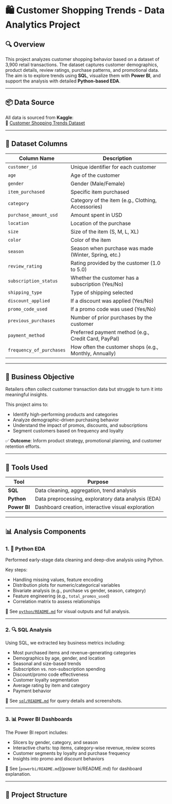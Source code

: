 # 🛍️ Customer Shopping Trends - Data Analytics Project

## 🔍 Overview

This project analyzes customer shopping behavior based on a dataset of 3,900 retail transactions. The dataset captures customer demographics, product details, review ratings, purchase patterns, and promotional data.  
The aim is to explore trends using **SQL**, visualize them with **Power BI**, and support the analysis with detailed **Python-based EDA**.

---

## 📦 Data Source

All data is sourced from **Kaggle**:  
🔗 [Customer Shopping Trends Dataset](https://www.kaggle.com/datasets/whenamancodes/customer-shopping-dataset)

---

## 🧾 Dataset Columns

| Column Name              | Description                                                                 |
|--------------------------|-----------------------------------------------------------------------------|
| `customer_id`            | Unique identifier for each customer                                         |
| `age`                    | Age of the customer                                                         |
| `gender`                 | Gender (Male/Female)                                                        |
| `item_purchased`         | Specific item purchased                                                     |
| `category`               | Category of the item (e.g., Clothing, Accessories)                          |
| `purchase_amount_usd`    | Amount spent in USD                                                         |
| `location`               | Location of the purchase                                                    |
| `size`                   | Size of the item (S, M, L, XL)                                              |
| `color`                  | Color of the item                                                           |
| `season`                 | Season when purchase was made (Winter, Spring, etc.)                        |
| `review_rating`          | Rating provided by the customer (1.0 to 5.0)                                |
| `subscription_status`    | Whether the customer has a subscription (Yes/No)                            |
| `shipping_type`          | Type of shipping selected                                                   |
| `discount_applied`       | If a discount was applied (Yes/No)                                          |
| `promo_code_used`        | If a promo code was used (Yes/No)                                           |
| `previous_purchases`     | Number of prior purchases by the customer                                   |
| `payment_method`         | Preferred payment method (e.g., Credit Card, PayPal)                        |
| `frequency_of_purchases` | How often the customer shops (e.g., Monthly, Annually)                      |

---

## 🎯 Business Objective

Retailers often collect customer transaction data but struggle to turn it into meaningful insights.

This project aims to:
- Identify high-performing products and categories
- Analyze demographic-driven purchasing behavior
- Understand the impact of promos, discounts, and subscriptions
- Segment customers based on frequency and loyalty

✅ **Outcome**: Inform product strategy, promotional planning, and customer retention efforts.

---

## 🧰 Tools Used

| Tool         | Purpose                                           |
|--------------|---------------------------------------------------|
| **SQL**      | Data cleaning, aggregation, trend analysis        |
| **Python**   | Data preprocessing, exploratory data analysis (EDA) |
| **Power BI** | Dashboard creation, interactive visual exploration |

---

## 📊 Analysis Components

### 1. 🐍 Python EDA

Performed early-stage data cleaning and deep-dive analysis using Python.

Key steps:
- Handling missing values, feature encoding
- Distribution plots for numeric/categorical variables
- Bivariate analysis (e.g., purchase vs gender, season, category)
- Feature engineering (e.g., `total_promos_used`)
- Correlation matrix to assess relationships

📁 See [`python/README.md`](python/README.md) for visual outputs and full analysis.

---

### 2. 🔍 SQL Analysis

Using SQL, we extracted key business metrics including:
- Most purchased items and revenue-generating categories
- Demographics by age, gender, and location
- Seasonal and size-based trends
- Subscription vs. non-subscription spending
- Discount/promo code effectiveness
- Customer loyalty segmentation
- Average rating by item and category
- Payment behavior

📁 See [`sql/README.md`](sql/README.md) for query details and screenshots.

---

### 3. 📊 Power BI Dashboards

The Power BI report includes:
- Slicers by gender, category, and season
- Interactive charts: top items, category-wise revenue, review scores
- Customer segments by loyalty and purchase frequency
- Insights into promo and discount behaviors

📁 See [`powerbi/README.md`](power bi/README.md) for dashboard explanation.

---

## 📁 Project Structure

